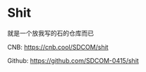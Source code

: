 # Shit
就是一个放我写的石的仓库而已 </p>
CNB: https://cnb.cool/SDCOM/shit </p>
Github: https://github.com/SDCOM-0415/shit
